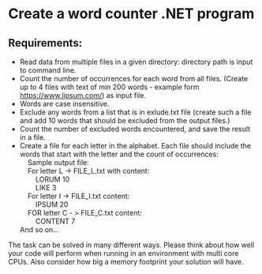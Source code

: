 # Create a word counter .NET program
## Requirements:
* Read data from multiple files in a given directory: directory path is input to command
line.
* Count the number of occurrences for each word from all files. (Create up to 4 files with
text of min 200 words - example form https://www.lipsum.com/) as input file.
* Words are case insensitive.
* Exclude any words from a list that is in exlude.txt file (create such a file and add 10
words that should be excluded from the output files.)
* Count the number of excluded words encountered, and save the result in a file.
* Create a file for each letter in the alphabet. Each file should include the words that start
with the letter and the count of occurrences:  
&nbsp;&nbsp;&nbsp;&nbsp;Sample output file:  
&nbsp;&nbsp;&nbsp;&nbsp;For letter L -> FILE_L.txt with content:  
&nbsp;&nbsp;&nbsp;&nbsp;&nbsp;&nbsp;&nbsp;&nbsp;LORUM 10  
&nbsp;&nbsp;&nbsp;&nbsp;&nbsp;&nbsp;&nbsp;&nbsp;LIKE 3  
&nbsp;&nbsp;&nbsp;&nbsp;For letter I -> FILE_I.txt content:  
&nbsp;&nbsp;&nbsp;&nbsp;&nbsp;&nbsp;&nbsp;&nbsp;IPSUM 20  
&nbsp;&nbsp;&nbsp;&nbsp;FOR letter C - > FILE_C.txt content:  
&nbsp;&nbsp;&nbsp;&nbsp;&nbsp;&nbsp;&nbsp;&nbsp;CONTENT 7  
And so on...

The task can be solved in many different ways. Please think about how well your code will perform
when running in an environment with multi core CPUs. Also consider how big a memory footprint
your solution will have.